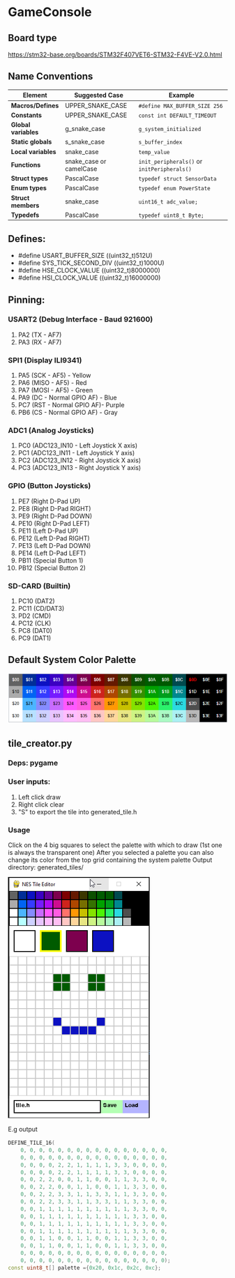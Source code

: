 # GameConsole

## Board type
https://stm32-base.org/boards/STM32F407VET6-STM32-F4VE-V2.0.html

## Name Conventions 

| Element             | Suggested Case        | Example                         |
|---------------------|-----------------------|---------------------------------|
| **Macros/Defines**  | UPPER_SNAKE_CASE      | `#define MAX_BUFFER_SIZE 256`   |
| **Constants**       | UPPER_SNAKE_CASE      | `const int DEFAULT_TIMEOUT`     |
| **Global variables**| g_snake_case          | `g_system_initialized`          |
| **Static globals**  | s_snake_case          | `s_buffer_index`                |
| **Local variables** | snake_case            | `temp_value`                    |
| **Functions**       | snake_case or camelCase | `init_peripherals()` or `initPeripherals()` |
| **Struct types**    | PascalCase            | `typedef struct SensorData`     |
| **Enum types**      | PascalCase            | `typedef enum PowerState`       |
| **Struct members**  | snake_case            | `uint16_t adc_value;`           |
| **Typedefs**        | PascalCase            | `typedef uint8_t Byte;`         |

## Defines:
- #define USART_BUFFER_SIZE ((uint32_t)512U)
- #define SYS_TICK_SECOND_DIV ((uint32_t)1000U)
- #define HSE_CLOCK_VALUE ((uint32_t)8000000)
- #define HSI_CLOCK_VALUE ((uint32_t)16000000)

## Pinning:
### USART2 (Debug Interface - Baud 921600) 
1. PA2 (TX - AF7)
2. PA3 (RX - AF7)

### SPI1 (Display ILI9341) 
1. PA5 (SCK - AF5)  - Yellow
2. PA6 (MISO - AF5) - Red
3. PA7 (MOSI - AF5) - Green
4. PA9 (DC - Normal GPIO AF) - Blue
5. PC7 (RST - Normal GPIO AF)- Purple
6. PB6 (CS - Normal GPIO AF) - Gray

### ADC1 (Analog Joysticks)
1. PC0 (ADC123_IN10 - Left Joystick X axis)
2. PC1 (ADC123_IN11 - Left Joystick Y axis)
3. PC2 (ADC123_IN12 - Right Joystick X axis)
4. PC3 (ADC123_IN13 - Right Joystick Y axis)

### GPIO (Button Joysticks)
1. PE7 (Right D-Pad UP)
2. PE8 (Right D-Pad RIGHT)
3. PE9 (Right D-Pad DOWN)
4. PE10 (Right D-Pad LEFT)
5. PE11 (Left D-Pad UP)
6. PE12 (Left D-Pad RIGHT)
7. PE13 (Left D-Pad DOWN)
8. PE14 (Left D-Pad LEFT)
9. PB11 (Special Button 1)
10. PB12 (Special Button 2)

### SD-CARD (Builtin)
1. PC10 (DAT2)
2. PC11 (CD/DAT3)
3. PD2 (CMD)
4. PC12 (CLK)
5. PC8 (DAT0)
6. PC9 (DAT1)


## Default System Color Palette
![system_palette](docu/system_palette.png)


## tile_creator.py
### Deps: pygame

### User inputs:
1. Left click draw
2. Right click clear
3. "S" to export the tile into generated_tile.h

### Usage
Click on the 4 big squares to select the palette with which to draw (1st one is always the transparent one)
After you selected a palette you can also change its color from the top grid containing the system palette
Output directory: generated_tiles/

![alt text](docu/tile_creator_docu.png)

E.g output

```c++
DEFINE_TILE_16(
	0, 0, 0, 0, 0, 0, 0, 0, 0, 0, 0, 0, 0, 0, 0, 0, 
	0, 0, 0, 0, 0, 0, 0, 0, 0, 0, 0, 0, 0, 0, 0, 0, 
	0, 0, 0, 0, 2, 2, 1, 1, 1, 1, 3, 3, 0, 0, 0, 0, 
	0, 0, 0, 0, 2, 2, 1, 1, 1, 1, 3, 3, 0, 0, 0, 0, 
	0, 0, 2, 2, 0, 0, 1, 1, 0, 0, 1, 1, 3, 3, 0, 0, 
	0, 0, 2, 2, 0, 0, 1, 1, 0, 0, 1, 1, 3, 3, 0, 0, 
	0, 0, 2, 2, 3, 3, 1, 1, 3, 3, 1, 1, 3, 3, 0, 0, 
	0, 0, 2, 2, 3, 3, 1, 1, 3, 3, 1, 1, 3, 3, 0, 0, 
	0, 0, 1, 1, 1, 1, 1, 1, 1, 1, 1, 1, 3, 3, 0, 0, 
	0, 0, 1, 1, 1, 1, 1, 1, 1, 1, 1, 1, 3, 3, 0, 0, 
	0, 0, 1, 1, 1, 1, 1, 1, 1, 1, 1, 1, 3, 3, 0, 0, 
	0, 0, 1, 1, 1, 1, 1, 1, 1, 1, 1, 1, 3, 3, 0, 0, 
	0, 0, 1, 1, 0, 0, 1, 1, 0, 0, 1, 1, 3, 3, 0, 0, 
	0, 0, 1, 1, 0, 0, 1, 1, 0, 0, 1, 1, 3, 3, 0, 0, 
	0, 0, 0, 0, 0, 0, 0, 0, 0, 0, 0, 0, 0, 0, 0, 0, 
	0, 0, 0, 0, 0, 0, 0, 0, 0, 0, 0, 0, 0, 0, 0, 0);
const uint8_t[] palette ={0x20, 0x1c, 0x2c, 0xc};

```
